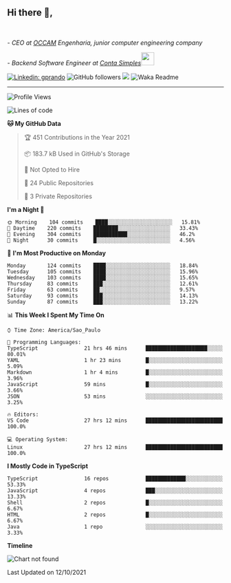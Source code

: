 <h2>Hi there  👋,</h2> </br>

<p><em>- CEO at <a href="https://occamengenharia.com/">OCCAM</a> Engenharia, junior computer engineering company
</em></p>

<p><em>- Backend Software Engineer at <a href="https://contasimples.com">Conta Simples</a><img src="https://media.giphy.com/media/WUlplcMpOCEmTGBtBW/giphy.gif" width="30"> 
</em></p>

[![Linkedin: gprando](https://img.shields.io/badge/-gprando-blue?style=flat-square&logo=Linkedin&logoColor=white&link=https://www.linkedin.com/in/gprando/)](https://www.linkedin.com/in/gprando)
![GitHub followers](https://img.shields.io/github/followers/gprando?label=Follow&style=social)
![](https://visitor-badge.glitch.me/badge?page_id=gprando.gprando)
![Waka Readme](https://github.com/gprando/gprando/workflows/Waka%20Readme/badge.svg)

---
<!--START_SECTION:waka-->
![Profile Views](http://img.shields.io/badge/Profile%20Views-63-blue)

![Lines of code](https://img.shields.io/badge/From%20Hello%20World%20I%27ve%20Written-234444%20lines%20of%20code-blue)

**🐱 My GitHub Data** 

> 🏆 451 Contributions in the Year 2021
 > 
> 📦 183.7 kB Used in GitHub's Storage 
 > 
> 🚫 Not Opted to Hire
 > 
> 📜 24 Public Repositories 
 > 
> 🔑 3 Private Repositories  
 > 
**I'm a Night 🦉** 

```text
🌞 Morning    104 commits    ████░░░░░░░░░░░░░░░░░░░░░   15.81% 
🌆 Daytime    220 commits    ████████░░░░░░░░░░░░░░░░░   33.43% 
🌃 Evening    304 commits    ███████████░░░░░░░░░░░░░░   46.2% 
🌙 Night      30 commits     █░░░░░░░░░░░░░░░░░░░░░░░░   4.56%

```
📅 **I'm Most Productive on Monday** 

```text
Monday       124 commits    ████░░░░░░░░░░░░░░░░░░░░░   18.84% 
Tuesday      105 commits    ████░░░░░░░░░░░░░░░░░░░░░   15.96% 
Wednesday    103 commits    ████░░░░░░░░░░░░░░░░░░░░░   15.65% 
Thursday     83 commits     ███░░░░░░░░░░░░░░░░░░░░░░   12.61% 
Friday       63 commits     ██░░░░░░░░░░░░░░░░░░░░░░░   9.57% 
Saturday     93 commits     ███░░░░░░░░░░░░░░░░░░░░░░   14.13% 
Sunday       87 commits     ███░░░░░░░░░░░░░░░░░░░░░░   13.22%

```


📊 **This Week I Spent My Time On** 

```text
⌚︎ Time Zone: America/Sao_Paulo

💬 Programming Languages: 
TypeScript               21 hrs 46 mins      ████████████████████░░░░░   80.01% 
YAML                     1 hr 23 mins        █░░░░░░░░░░░░░░░░░░░░░░░░   5.09% 
Markdown                 1 hr 4 mins         █░░░░░░░░░░░░░░░░░░░░░░░░   3.96% 
JavaScript               59 mins             █░░░░░░░░░░░░░░░░░░░░░░░░   3.66% 
JSON                     53 mins             ░░░░░░░░░░░░░░░░░░░░░░░░░   3.25%

🔥 Editors: 
VS Code                  27 hrs 12 mins      █████████████████████████   100.0%

💻 Operating System: 
Linux                    27 hrs 12 mins      █████████████████████████   100.0%

```

**I Mostly Code in TypeScript** 

```text
TypeScript               16 repos            █████████████░░░░░░░░░░░░   53.33% 
JavaScript               4 repos             ███░░░░░░░░░░░░░░░░░░░░░░   13.33% 
Shell                    2 repos             █░░░░░░░░░░░░░░░░░░░░░░░░   6.67% 
HTML                     2 repos             █░░░░░░░░░░░░░░░░░░░░░░░░   6.67% 
Java                     1 repo              ░░░░░░░░░░░░░░░░░░░░░░░░░   3.33%

```


**Timeline**

![Chart not found](https://raw.githubusercontent.com/gprando/gprando/master/charts/bar_graph.png) 


 Last Updated on 12/10/2021
<!--END_SECTION:waka-->